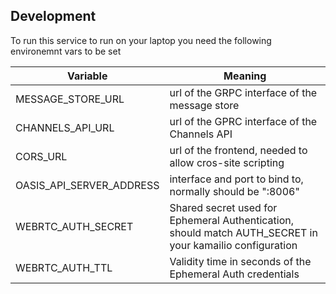 ## Development

To run this service to run on your laptop you need the following environemnt vars to be set

| Variable                 | Meaning                                                                                                  |
|--------------------------|----------------------------------------------------------------------------------------------------------|
| MESSAGE_STORE_URL        | url of the GRPC interface of the message store                                                           |
| CHANNELS_API_URL         | url of the GPRC interface of the Channels API                                                            |
| CORS_URL                 | url of the frontend, needed to allow cros-site scripting                                                 |
| OASIS_API_SERVER_ADDRESS | interface and port to bind to, normally should be ":8006"                                                |
| WEBRTC_AUTH_SECRET       | Shared secret used for Ephemeral Authentication, should match AUTH_SECRET in your kamailio configuration |
| WEBRTC_AUTH_TTL          | Validity time in seconds of the Ephemeral Auth credentials                                               |

